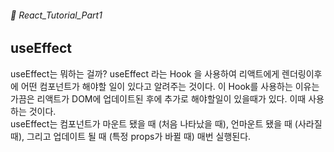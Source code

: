 ###### 🌵 React_Tutorial_Part1

## useEffect   
useEffect는 뭐하는 걸까?
useEffect 라는 Hook 을 사용하여 리액트에게 렌더링이후에 어떤 컴포넌트가 해야할 일이 있다고 알려주는 것이다. 이 Hook를 사용하는 이유는 가끔은 리액트가 DOM에 업데이트된 후에 추가로 해야할일이 있을때가 있다. 이때 사용하는 것이다.    
useEffect는 컴포넌트가 마운트 됐을 때 (처음 나타났을 때), 언마운트 됐을 때 (사라질 때), 그리고 업데이트 될 때 (특정 props가 바뀔 때) 매번 실행된다.  
